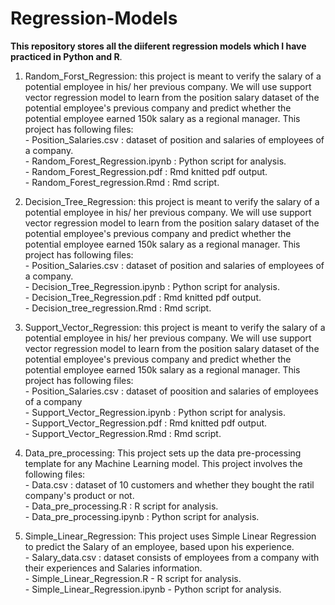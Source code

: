 # Regression-Models

**This repository stores all the diiferent regression models which I have practiced in Python and R**.    

1. Random_Forst_Regression: this project is meant to verify the salary of a potential employee in his/ her previous company. We
                            will use support vector regression model to learn from the position salary dataset of the potential
                            employee's previous company and predict whether the potential employee earned 150k salary as a regional
                            manager. This project has following files:    
                              - Position_Salaries.csv : dataset of position and salaries of employees of a company.   
                              - Random_Forest_Regression.ipynb : Python script for analysis.   
                              - Random_Forest_Regression.pdf : Rmd knitted pdf output.   
                              - Random_Forest_regression.Rmd : Rmd script.

1. Decision_Tree_Regression: this project is meant to verify the salary of a potential employee in his/ her previous company. We
                              will use support vector regression model to learn from the position salary dataset of the potential
                              employee's previous company and predict whether the potential employee earned 150k salary as a regional
                              manager. This project has following files:    
                              - Position_Salaries.csv : dataset of position and salaries of employees of a company.   
                              - Decision_Tree_Regression.ipynb : Python script for analysis.   
                              - Decision_Tree_Regression.pdf : Rmd knitted pdf output.   
                              - Decision_tree_regression.Rmd : Rmd script.   

2. Support_Vector_Regression: this project is meant to verify the salary of a potential employee in his/ her previous company. We
                              will use support vector regression model to learn from the position salary dataset of the potential
                              employee's previous company and predict whether the potential employee earned 150k salary as a regional
                              manager. This project has following files:        
                              - Position_Salaries.csv : dataset of poosition and salaries of employees of a company    
                              - Support_Vector_Regression.ipynb : Python script for analysis.    
                              - Support_Vector_Regression.pdf : Rmd knitted pdf output.   
                              - Support_Vector_Regression.Rmd : Rmd script.   

3. Data_pre_processing: This project sets up the data pre-processing template for any Machine Learning model. This project involves the 
                         following files:    
                         - Data.csv : dataset of 10 customers and whether they bought the ratil company's product or not.    
                         - Data_pre_processing.R : R script for analysis.   
                         - Data_pre_processing.ipynb : Python script for analysis.     
      
4. Simple_Linear_Regression: This project uses Simple Linear Regression to predict the Salary of an employee, based upon his experience.    
                              - Salary_data.csv : dataset consists of employees from a company with their experiences and Salaries information.    
                              - Simple_Linear_Regression.R - R script for analysis.   
                              - Simple_Linear_Regression.ipynb - Python script for analysis.       
